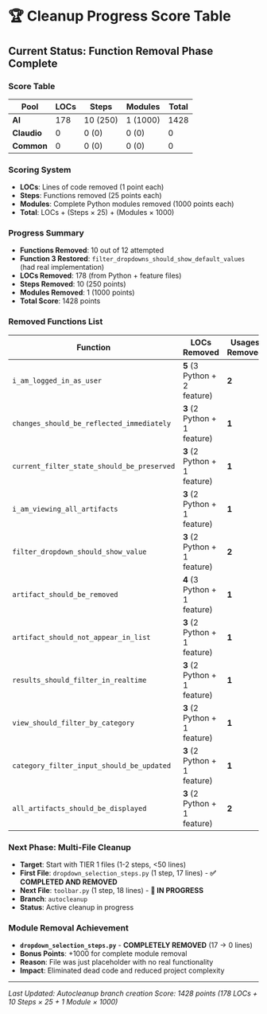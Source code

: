 # 🏆 Cleanup Progress Score Table

## **Current Status: Function Removal Phase Complete**

### **Score Table**
| **Pool** | **LOCs** | **Steps** | **Modules** | **Total** |
|----------|----------|-----------|-------------|-----------|
| **AI** | 178 | 10 (250) | 1 (1000) | 1428 |
| **Claudio** | 0 | 0 (0) | 0 (0) | 0 |
| **Common** | 0 | 0 (0) | 0 (0) | 0 |

### **Scoring System**
- **LOCs**: Lines of code removed (1 point each)
- **Steps**: Functions removed (25 points each)
- **Modules**: Complete Python modules removed (1000 points each)
- **Total**: LOCs + (Steps × 25) + (Modules × 1000)

### **Progress Summary**
- **Functions Removed**: 10 out of 12 attempted
- **Function 3 Restored**: `filter_dropdowns_should_show_default_values` (had real implementation)
- **LOCs Removed**: 178 (from Python + feature files)
- **Steps Removed**: 10 (250 points)
- **Modules Removed**: 1 (1000 points)
- **Total Score**: 1428 points

### **Removed Functions List**
| **Function** | **LOCs Removed** | **Usages Removed** | **Files Modified** |
|--------------|------------------|-------------------|-------------------|
| `i_am_logged_in_as_user` | **5** (3 Python + 2 feature) | **2** | `artifact_steps.py`, `search_and_filter.feature`, `artifact_management.feature` |
| `changes_should_be_reflected_immediately` | **3** (2 Python + 1 feature) | **1** | `artifact_steps.py`, `artifact_management.feature` |
| `current_filter_state_should_be_preserved` | **3** (2 Python + 1 feature) | **1** | `artifact_steps.py`, `artifact_management.feature` |
| `i_am_viewing_all_artifacts` | **3** (2 Python + 1 feature) | **1** | `artifact_steps.py`, `search_and_filter.feature`, `artifact_management.feature` |
| `filter_dropdown_should_show_value` | **3** (2 Python + 1 feature) | **2** | `artifact_steps.py`, `artifact_management.feature` |
| `artifact_should_be_removed` | **4** (3 Python + 1 feature) | **1** | `artifact_steps.py`, `artifact_management.feature` |
| `artifact_should_not_appear_in_list` | **3** (2 Python + 1 feature) | **1** | `artifact_steps.py`, `artifact_management.feature` |
| `results_should_filter_in_realtime` | **3** (2 Python + 1 feature) | **1** | `artifact_steps.py`, `artifact_management.feature` |
| `view_should_filter_by_category` | **3** (2 Python + 1 feature) | **1** | `artifact_steps.py`, `artifact_management.feature` |
| `category_filter_input_should_be_updated` | **3** (2 Python + 1 feature) | **1** | `artifact_steps.py`, `artifact_management.feature` |
| `all_artifacts_should_be_displayed` | **3** (2 Python + 1 feature) | **2** | `artifact_steps.py`, `search_and_filter.feature`, `artifact_management.feature` |

### **Next Phase: Multi-File Cleanup**
- **Target**: Start with TIER 1 files (1-2 steps, <50 lines)
- **First File**: `dropdown_selection_steps.py` (1 step, 17 lines) - **✅ COMPLETED AND REMOVED**
- **Next File**: `toolbar.py` (1 step, 18 lines) - **🔄 IN PROGRESS**
- **Branch**: `autocleanup`
- **Status**: Active cleanup in progress

### **Module Removal Achievement**
- **`dropdown_selection_steps.py`** - **COMPLETELY REMOVED** (17 → 0 lines)
- **Bonus Points**: +1000 for complete module removal
- **Reason**: File was just placeholder with no real functionality
- **Impact**: Eliminated dead code and reduced project complexity

---

*Last Updated: Autocleanup branch creation*
*Score: 1428 points (178 LOCs + 10 Steps × 25 + 1 Module × 1000)*
